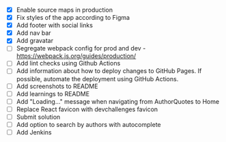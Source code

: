 - [x] Enable source maps in production
- [x] Fix styles of the app according to Figma
- [x] Add footer with social links
- [x] Add nav bar
- [x] Add gravatar
- [ ] Segregate webpack config for prod and dev - https://webpack.js.org/guides/production/
- [ ] Add lint checks using Github Actions
- [ ] Add information about how to deploy changes to GitHub Pages. If possible, automate the deployment using GitHub Actions.
- [ ] Add screenshots to README
- [ ] Add learnings to README
- [ ] Add "Loading..." message when navigating from AuthorQuotes to Home
- [ ] Replace React favicon with devchallenges favicon
- [ ] Submit solution
- [ ] Add option to search by authors with autocomplete
- [ ] Add Jenkins
